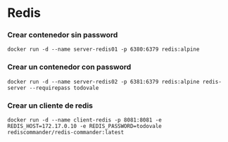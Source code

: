# Redis

### Crear contenedor sin password

```
docker run -d --name server-redis01 -p 6380:6379 redis:alpine
```

### Crear un contenedor con password

```
docker run -d --name server-redis02 -p 6381:6379 redis:alpine redis-server --requirepass todovale
```

### Crear un cliente de redis

```
docker run -d --name client-redis -p 8081:8081 -e REDIS_HOST=172.17.0.10 -e REDIS_PASSWORD=todovale rediscommander/redis-commander:latest
```
